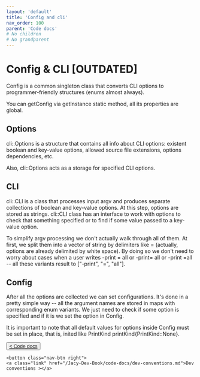 ```yaml
---
layout: 'default'
title: 'Config and cli'
nav_order: 100
parent: 'Code docs'
# No children
# No grandparent
---
```


# Config & CLI [OUTDATED]

<span class="inline-code highlight-jc hljs">Config</span> is a common singleton class that converts CLI options to programmer-friendly structures (<span class="inline-code highlight-jc hljs"><span class="hljs-keyword">enum</span></span>s almost
always).

You can get<span class="inline-code highlight-jc hljs">Config</span> via <span class="inline-code highlight-jc hljs">getInstance</span> static method, all its properties are global.

## Options

<span class="inline-code highlight-jc hljs">cli::Options</span> is a structure that contains all info about CLI options: existent boolean and key-value options, allowed
source file extensions, options dependencies, etc.

Also, <span class="inline-code highlight-jc hljs">cli::Options</span> acts as a storage for specified CLI options.

## CLI

<span class="inline-code highlight-jc hljs">cli::CLI</span> is a class that processes input <span class="inline-code highlight-jc hljs">argv</span> and produces separate collections of boolean and key-value options. At
this step, options are stored as strings. <span class="inline-code highlight-jc hljs">cli::CLI</span> class has an interface to work with options to check that something
specified or to find if some value passed to a key-value option.

To simplify <span class="inline-code highlight-jc hljs">argv</span> processing we don't actually walk through all of them. At first, we split them into a vector of
string by delimiters like <span class="inline-code highlight-jc hljs">=</span> (actually, options are already delimited by white space). By doing so we don't need to
worry about cases when a user writes <span class="inline-code highlight-jc hljs">-print = all</span> or <span class="inline-code highlight-jc hljs">-print= all</span> or <span class="inline-code highlight-jc hljs">-print =all</span> -- all these variants result to
<span class="inline-code highlight-jc hljs">[<span class="hljs-string">&quot;-print&quot;</span>, <span class="hljs-string">&quot;=&quot;</span>, <span class="hljs-string">&quot;all&quot;</span>]</span>.

## Config

After all the options are collected we can set configurations. It's done in a pretty simple way -- all the argument
names are stored in maps with corresponding enum variants. We just need to check if some option is specified and if it
is we set the option in <span class="inline-code highlight-jc hljs">Config</span>.

It is important to note that all default values for options inside <span class="inline-code highlight-jc hljs">Config</span> must be set in place, that is, inited like
<span class="inline-code highlight-jc hljs">PrintKind printKind{PrintKind::<span class="hljs-literal">None</span>}</span>.
<div class="nav-btn-block">
    <button class="nav-btn left">
    <a class="link" href="/Jacy-Dev-Book/code-docs/index.md">< Code docs</a>
</button>

    <button class="nav-btn right">
    <a class="link" href="/Jacy-Dev-Book/code-docs/dev-conventions.md">Dev conventions ></a>
</button>

</div>
